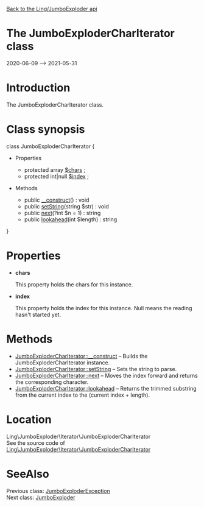 [Back to the Ling/JumboExploder api](https://github.com/lingtalfi/JumboExploder/blob/master/doc/api/Ling/JumboExploder.md)



The JumboExploderCharIterator class
================
2020-06-09 --> 2021-05-31






Introduction
============

The JumboExploderCharIterator class.



Class synopsis
==============


class <span class="pl-k">JumboExploderCharIterator</span>  {

- Properties
    - protected array [$chars](#property-chars) ;
    - protected int|null [$index](#property-index) ;

- Methods
    - public [__construct](https://github.com/lingtalfi/JumboExploder/blob/master/doc/api/Ling/JumboExploder/Iterator/JumboExploderCharIterator/__construct.md)() : void
    - public [setString](https://github.com/lingtalfi/JumboExploder/blob/master/doc/api/Ling/JumboExploder/Iterator/JumboExploderCharIterator/setString.md)(string $str) : void
    - public [next](https://github.com/lingtalfi/JumboExploder/blob/master/doc/api/Ling/JumboExploder/Iterator/JumboExploderCharIterator/next.md)(?int $n = 1) : string
    - public [lookahead](https://github.com/lingtalfi/JumboExploder/blob/master/doc/api/Ling/JumboExploder/Iterator/JumboExploderCharIterator/lookahead.md)(int $length) : string

}




Properties
=============

- <span id="property-chars"><b>chars</b></span>

    This property holds the chars for this instance.
    
    

- <span id="property-index"><b>index</b></span>

    This property holds the index for this instance.
    Null means the reading hasn't started yet.
    
    



Methods
==============

- [JumboExploderCharIterator::__construct](https://github.com/lingtalfi/JumboExploder/blob/master/doc/api/Ling/JumboExploder/Iterator/JumboExploderCharIterator/__construct.md) &ndash; Builds the JumboExploderCharIterator instance.
- [JumboExploderCharIterator::setString](https://github.com/lingtalfi/JumboExploder/blob/master/doc/api/Ling/JumboExploder/Iterator/JumboExploderCharIterator/setString.md) &ndash; Sets the string to parse.
- [JumboExploderCharIterator::next](https://github.com/lingtalfi/JumboExploder/blob/master/doc/api/Ling/JumboExploder/Iterator/JumboExploderCharIterator/next.md) &ndash; Moves the index forward and returns the corresponding character.
- [JumboExploderCharIterator::lookahead](https://github.com/lingtalfi/JumboExploder/blob/master/doc/api/Ling/JumboExploder/Iterator/JumboExploderCharIterator/lookahead.md) &ndash; Returns the trimmed substring from the current index to the (current index + length).





Location
=============
Ling\JumboExploder\Iterator\JumboExploderCharIterator<br>
See the source code of [Ling\JumboExploder\Iterator\JumboExploderCharIterator](https://github.com/lingtalfi/JumboExploder/blob/master/Iterator/JumboExploderCharIterator.php)



SeeAlso
==============
Previous class: [JumboExploderException](https://github.com/lingtalfi/JumboExploder/blob/master/doc/api/Ling/JumboExploder/Exception/JumboExploderException.md)<br>Next class: [JumboExploder](https://github.com/lingtalfi/JumboExploder/blob/master/doc/api/Ling/JumboExploder/JumboExploder.md)<br>
